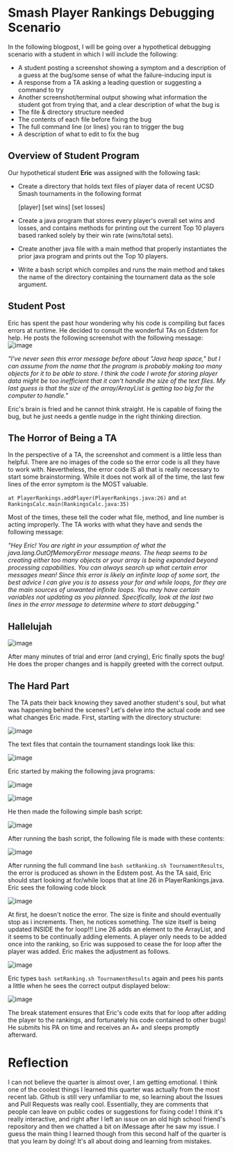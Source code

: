 # Smash Player Rankings Debugging Scenario

In the following blogpost, I will be going over a hypothetical debugging scenario with a student in which I will include the following:

* A student posting a screenshot showing a symptom and a description of a guess at the bug/some sense of what the failure-inducing input is
* A response from a TA asking a leading question or suggesting a command to try
* Another screenshot/terminal output showing what information the student got from trying that, and a clear description of what the bug is
* The file & directory structure needed
* The contents of each file before fixing the bug
* The full command line (or lines) you ran to trigger the bug
* A description of what to edit to fix the bug

## Overview of Student Program

Our hypothetical student **Eric** was assigned with the following task:
* Create a directory that holds text files of player data of recent UCSD Smash tournaments in the following format

  [player] [set wins] [set losses]
* Create a java program that stores every player's overall set wins and losses, and contains methods for printing out the current Top 10 players based
  ranked solely by their win rate (wins/total sets).
* Create another java file with a main method that properly instantiates the prior java program and prints out the Top 10 players.
* Write a bash script which compiles and runs the main method and takes the name of the directory containing the tournament data as the sole argument.

## Student Post

Eric has spent the past hour wondering why his code is compiling but faces errors at runtime.  He decided to consult the wonderful TAs on Edstem for help.
He posts the following screenshot with the following message:
![image](https://github.com/nericguyen/debugging-scenario/assets/149546505/f064a018-7fae-4731-b638-93d8dfae3d6a)

*"I've never seen this error message before about "Java heap space," but I can assume from the name that the program is probably making too many objects for it to
be able to store.  I think the code I wrote for storing player data might be too inefficient that it can't handle the size of the text files.  My last guess is that 
the size of the array/ArrayList is getting too big for the computer to handle."*

Eric's brain is fried and he cannot think straight.  He is capable of fixing the bug, but he just needs a gentle nudge in the right thinking direction.

## The Horror of Being a TA

In the perspective of a TA, the screenshot and comment is a little less than helpful.  There are no images of the code so the error code is all they have to work
with.  Nevertheless, the error code IS all that is really necessary to start some brainstorming.  While it does not work all of the time, the last few lines of the 
error symptom is the MOST valuable.

`at PlayerRankings.addPlayer(PlayerRankings.java:26)` and `at RankingsCalc.main(RankingsCalc.java:35)`

Most of the times, these tell the coder what file, method, and line number is acting improperly.  The TA works with what they have and sends the following message:

*"Hey Eric! You are right in your assumption of what the java.lang.OutOfMemoryError message means.  The heap seems to be creating either too many objects or your array
is being expanded beyond processing capabilities.  You can always search up what certain error messages mean!  Since this error is likely an infinite loop of some sort, 
the best advice I can give you is to assess your for and while loops, for they are the main sources of unwanted infinite loops.  You may have certain variables not updating
as you planned. Specifically, look at the last two lines in the error message to determine where to start debugging."*

## Hallelujah

![image](https://github.com/nericguyen/debugging-scenario/assets/149546505/212204b3-d115-4c91-9b5a-02b39adceec4)

After many minutes of trial and error (and crying), Eric finally spots the bug!  He does the proper changes and is happily greeted with the correct output.

## The Hard Part

The TA pats their back knowing they saved another student's soul, but what was happening behind the scenes? Let's delve into the actual code and see what changes 
Eric made.  First, starting with the directory structure:

![image](https://github.com/nericguyen/debugging-scenario/assets/149546505/eac85079-24a1-41e4-b55e-5489e06fc97f)

The text files that contain the tournament standings look like this:

![image](https://github.com/nericguyen/debugging-scenario/assets/149546505/e5ff1616-8a1f-4020-986d-10d7ce4cca74)

Eric started by making the following java programs:

![image](https://github.com/nericguyen/debugging-scenario/assets/149546505/e5f89c58-dec3-465b-ba24-4999d5324699)

![image](https://github.com/nericguyen/debugging-scenario/assets/149546505/f894f94a-641b-421c-a6ec-e228da8efcce)

He then made the following simple bash script:

![image](https://github.com/nericguyen/debugging-scenario/assets/149546505/93e8ebe9-d153-4f08-a207-c6796b166707)

After running the bash script, the following file is made with these contents:

![image](https://github.com/nericguyen/debugging-scenario/assets/149546505/243058b8-37c7-481d-ac19-30a7a40995f6)

After running the full command line `bash setRanking.sh TournamentResults`, the error is produced as shown in the Edstem post.
As the TA said, Eric should start looking at for/while loops that at line 26 in PlayerRankings.java.  Eric sees the following code block

![image](https://github.com/nericguyen/debugging-scenario/assets/149546505/ca065f50-e624-49b5-8c76-136f6b29d55c)

At first, he doesn't notice the error.  The size is finite and should eventually stop as i increments.  Then, he notices something.  The size itself is being updated
INSIDE the for loop!!!  Line 26 adds an element to the ArrayList, and it seems to be continually adding elements.  A player only needs to be added once into the ranking,
so Eric was supposed to cease the for loop after the player was added.  Eric makes the adjustment as follows.

![image](https://github.com/nericguyen/debugging-scenario/assets/149546505/f2099670-46ac-40c6-9e25-2b59991d724e)

Eric types `bash setRanking.sh TournamentResults` again and pees his pants a little when he sees the correct output displayed below:

![image](https://github.com/nericguyen/debugging-scenario/assets/149546505/647fdaa3-500f-4ede-b3b7-184b89d55e85)

The break statement ensures that Eric's code exits that for loop after adding the player to the rankings, and fortunately his code contained to other bugs!
He submits his PA on time and receives an A+ and sleeps promptly afterward.

# Reflection

I can not believe the quarter is almost over, I am getting emotional.  I think one of the coolest things I learned this quarter was actually from the most recent lab.
Github is still very unfamiliar to me, so learning about the Issues and Pull Requests was really cool.  Essentially, they are comments that people can leave on public
codes or suggestions for fixing code!  I think it's really interactive, and right after I left an issue on an old high school friend's repository and then we chatted
a bit on iMessage after he saw my issue.  I guess the main thing I learned though from this second half of the quarter is that you learn by doing! It's all about
doing and learning from mistakes.
